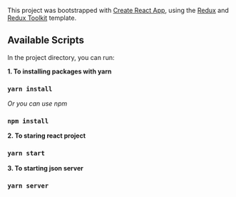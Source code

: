 This project was bootstrapped with [Create React App](https://github.com/facebook/create-react-app), using the [Redux](https://redux.js.org/) and [Redux Toolkit](https://redux-toolkit.js.org/) template.

## Available Scripts

In the project directory, you can run:

**1. To installing packages with yarn**

### `yarn install`

_Or you can use npm_

### `npm install`

**2. To staring react project**

### `yarn start`

**3. To starting json server**

### `yarn server`
